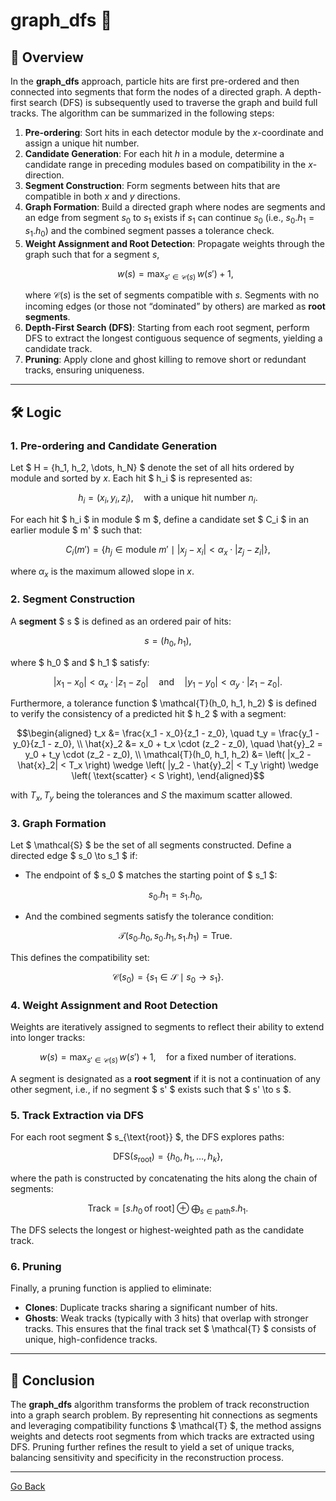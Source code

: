 # **graph_dfs** 🚀

## 📌 Overview

In the **graph_dfs** approach, particle hits are first pre-ordered and then connected into segments that form the nodes of a directed graph. A depth-first search (DFS) is subsequently used to traverse the graph and build full tracks. The algorithm can be summarized in the following steps:

1. **Pre-ordering**: Sort hits in each detector module by the $x$-coordinate and assign a unique hit number.
2. **Candidate Generation**: For each hit $h$ in a module, determine a candidate range in preceding modules based on compatibility in the $x$-direction.
3. **Segment Construction**: Form segments between hits that are compatible in both $x$ and $y$ directions.
4. **Graph Formation**: Build a directed graph where nodes are segments and an edge from segment $s_0$ to $s_1$ exists if $s_1$ can continue $s_0$ (i.e., $s_0.h_1 = s_1.h_0$) and the combined segment passes a tolerance check.
5. **Weight Assignment and Root Detection**: Propagate weights through the graph such that for a segment $s$,
   ```math
   w(s) = \max_{s' \in \mathcal{C}(s)} \, w(s') + 1,
   ```
   where $\mathcal{C}(s)$ is the set of segments compatible with $s$. Segments with no incoming edges (or those not “dominated” by others) are marked as **root segments**.
6. **Depth-First Search (DFS)**: Starting from each root segment, perform DFS to extract the longest contiguous sequence of segments, yielding a candidate track.
7. **Pruning**: Apply clone and ghost killing to remove short or redundant tracks, ensuring uniqueness.

---

## 🛠 Logic

### 1. **Pre-ordering and Candidate Generation**

Let $ H = \{h_1, h_2, \dots, h_N\} $ denote the set of all hits ordered by module and sorted by $x$. Each hit $ h_i $ is represented as:
```math
h_i = (x_i, y_i, z_i), \quad \text{with a unique hit number } n_i.
```
For each hit $ h_i $ in module $ m $, define a candidate set $ C_i $ in an earlier module $ m' $ such that:
```math
C_i(m') = \{ h_j \in \text{module } m' \mid |x_j - x_i| < \alpha_x \cdot |z_j - z_i| \},
```
where $\alpha_x$ is the maximum allowed slope in $x$.

### 2. **Segment Construction**

A **segment** $ s $ is defined as an ordered pair of hits:
```math
s = (h_0, h_1),
```
where $ h_0 $ and $ h_1 $ satisfy:
```math
|x_1 - x_0| < \alpha_x \cdot |z_1 - z_0| \quad \text{and} \quad |y_1 - y_0| < \alpha_y \cdot |z_1 - z_0|.
```
Furthermore, a tolerance function $ \mathcal{T}(h_0, h_1, h_2) $ is defined to verify the consistency of a predicted hit $ h_2 $ with a segment:
```math
\begin{aligned}
t_x &= \frac{x_1 - x_0}{z_1 - z_0}, \quad t_y = \frac{y_1 - y_0}{z_1 - z_0}, \\
\hat{x}_2 &= x_0 + t_x \cdot (z_2 - z_0), \quad \hat{y}_2 = y_0 + t_y \cdot (z_2 - z_0), \\
\mathcal{T}(h_0, h_1, h_2) &= \left( |x_2 - \hat{x}_2| < T_x \right) \wedge \left( |y_2 - \hat{y}_2| < T_y \right) \wedge \left( \text{scatter} < S \right),
\end{aligned}
```
with $T_x, T_y$ being the tolerances and $S$ the maximum scatter allowed.

### 3. **Graph Formation**

Let $ \mathcal{S} $ be the set of all segments constructed. Define a directed edge $ s_0 \to s_1 $ if:
- The endpoint of $ s_0 $ matches the starting point of $ s_1 $:
  ```math
  s_0.h_1 = s_1.h_0,
  ```
- And the combined segments satisfy the tolerance condition:
  ```math
  \mathcal{T}(s_0.h_0, s_0.h_1, s_1.h_1) = \text{True}.
  ```
This defines the compatibility set:
```math
\mathcal{C}(s_0) = \{ s_1 \in \mathcal{S} \mid s_0 \to s_1 \}.
```

### 4. **Weight Assignment and Root Detection**

Weights are iteratively assigned to segments to reflect their ability to extend into longer tracks:
```math
w(s) = \max_{s' \in \mathcal{C}(s)} \, w(s') + 1, \quad \text{for a fixed number of iterations.}
```
A segment is designated as a **root segment** if it is not a continuation of any other segment, i.e., if no segment $ s' $ exists such that $ s' \to s $.

### 5. **Track Extraction via DFS**

For each root segment $ s_{\text{root}} $, the DFS explores paths:
```math
\text{DFS}(s_{\text{root}}) = \{ h_0, h_1, \dots, h_k \},
```
where the path is constructed by concatenating the hits along the chain of segments:
```math
\text{Track} = [s.h_0 \, \text{of root}] \oplus \bigoplus_{s \in \text{path}} s.h_1.
```
The DFS selects the longest or highest-weighted path as the candidate track.

### 6. **Pruning**

Finally, a pruning function is applied to eliminate:
- **Clones**: Duplicate tracks sharing a significant number of hits.
- **Ghosts**: Weak tracks (typically with 3 hits) that overlap with stronger tracks.
This ensures that the final track set $ \mathcal{T} $ consists of unique, high-confidence tracks.

---

## 🎯 Conclusion

The **graph_dfs** algorithm transforms the problem of track reconstruction into a graph search problem. By representing hit connections as segments and leveraging compatibility functions $ \mathcal{T} $, the method assigns weights and detects root segments from which tracks are extracted using DFS. Pruning further refines the result to yield a set of unique tracks, balancing sensitivity and specificity in the reconstruction process.

---
[Go Back](../readme.md)